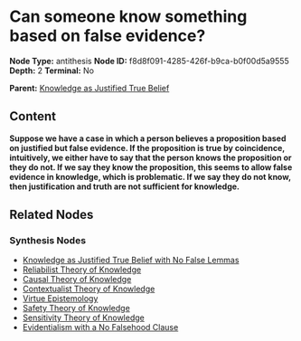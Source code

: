 # Can someone know something based on false evidence?

**Node Type:** antithesis
**Node ID:** f8d8f091-4285-426f-b9ca-b0f00d5a9555
**Depth:** 2
**Terminal:** No

**Parent:** [Knowledge as Justified True Belief](knowledge-as-justified-true-belief-thesis-6b1a1e1e-c03c-4585-b27d-30f3ad56177c.md)

## Content

**Suppose we have a case in which a person believes a proposition based on justified but false evidence. If the proposition is true by coincidence, intuitively, we either have to say that the person knows the proposition or they do not. If we say they know the proposition, this seems to allow false evidence in knowledge, which is problematic. If we say they do not know, then justification and truth are not sufficient for knowledge.**

## Related Nodes

### Synthesis Nodes

- [Knowledge as Justified True Belief with No False Lemmas](knowledge-as-justified-true-belief-with-no-false-lemmas-synthesis-c21c0b62-dd29-49bf-a010-c913e09d82e1.md)
- [Reliabilist Theory of Knowledge](reliabilist-theory-of-knowledge-synthesis-ee7ece98-b2cc-46d0-abcb-d153c1c8fbcd.md)
- [Causal Theory of Knowledge](causal-theory-of-knowledge-synthesis-575e425c-05f3-4f4f-9e43-bc1b3a501759.md)
- [Contextualist Theory of Knowledge](contextualist-theory-of-knowledge-synthesis-dad95a0b-4b20-4efa-8c33-3ff6ae121680.md)
- [Virtue Epistemology](virtue-epistemology-synthesis-2714e6c9-01d9-4194-9647-40672e540c87.md)
- [Safety Theory of Knowledge](safety-theory-of-knowledge-synthesis-2f30e7ce-358e-4117-b81b-28bd81b1cf4b.md)
- [Sensitivity Theory of Knowledge](sensitivity-theory-of-knowledge-synthesis-1b565072-2e11-47e2-95b8-b9e62c82f3a8.md)
- [Evidentialism with a No Falsehood Clause](evidentialism-with-a-no-falsehood-clause-synthesis-000e7448-c844-4000-9a53-bde6d975de1b.md)
